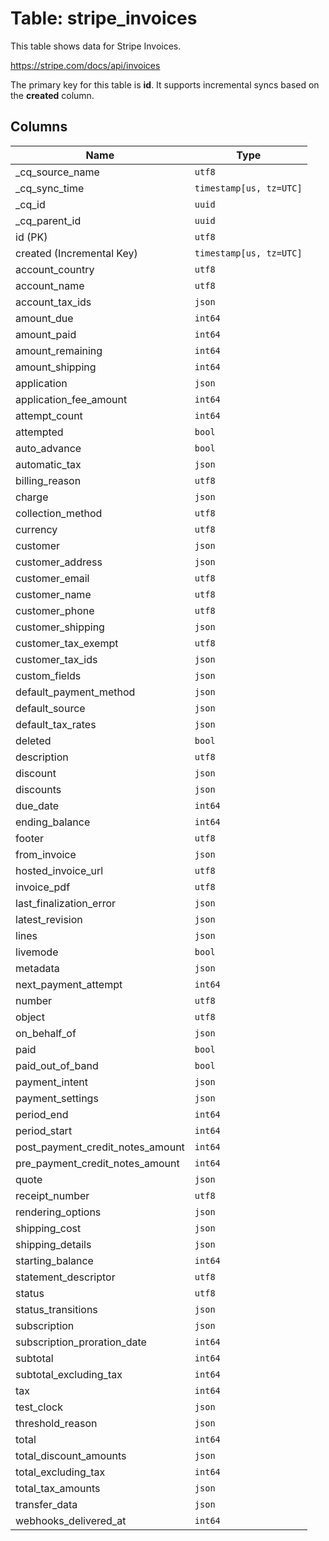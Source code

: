 # Table: stripe_invoices

This table shows data for Stripe Invoices.

https://stripe.com/docs/api/invoices

The primary key for this table is **id**.
It supports incremental syncs based on the **created** column.

## Columns

| Name          | Type          |
| ------------- | ------------- |
|_cq_source_name|`utf8`|
|_cq_sync_time|`timestamp[us, tz=UTC]`|
|_cq_id|`uuid`|
|_cq_parent_id|`uuid`|
|id (PK)|`utf8`|
|created (Incremental Key)|`timestamp[us, tz=UTC]`|
|account_country|`utf8`|
|account_name|`utf8`|
|account_tax_ids|`json`|
|amount_due|`int64`|
|amount_paid|`int64`|
|amount_remaining|`int64`|
|amount_shipping|`int64`|
|application|`json`|
|application_fee_amount|`int64`|
|attempt_count|`int64`|
|attempted|`bool`|
|auto_advance|`bool`|
|automatic_tax|`json`|
|billing_reason|`utf8`|
|charge|`json`|
|collection_method|`utf8`|
|currency|`utf8`|
|customer|`json`|
|customer_address|`json`|
|customer_email|`utf8`|
|customer_name|`utf8`|
|customer_phone|`utf8`|
|customer_shipping|`json`|
|customer_tax_exempt|`utf8`|
|customer_tax_ids|`json`|
|custom_fields|`json`|
|default_payment_method|`json`|
|default_source|`json`|
|default_tax_rates|`json`|
|deleted|`bool`|
|description|`utf8`|
|discount|`json`|
|discounts|`json`|
|due_date|`int64`|
|ending_balance|`int64`|
|footer|`utf8`|
|from_invoice|`json`|
|hosted_invoice_url|`utf8`|
|invoice_pdf|`utf8`|
|last_finalization_error|`json`|
|latest_revision|`json`|
|lines|`json`|
|livemode|`bool`|
|metadata|`json`|
|next_payment_attempt|`int64`|
|number|`utf8`|
|object|`utf8`|
|on_behalf_of|`json`|
|paid|`bool`|
|paid_out_of_band|`bool`|
|payment_intent|`json`|
|payment_settings|`json`|
|period_end|`int64`|
|period_start|`int64`|
|post_payment_credit_notes_amount|`int64`|
|pre_payment_credit_notes_amount|`int64`|
|quote|`json`|
|receipt_number|`utf8`|
|rendering_options|`json`|
|shipping_cost|`json`|
|shipping_details|`json`|
|starting_balance|`int64`|
|statement_descriptor|`utf8`|
|status|`utf8`|
|status_transitions|`json`|
|subscription|`json`|
|subscription_proration_date|`int64`|
|subtotal|`int64`|
|subtotal_excluding_tax|`int64`|
|tax|`int64`|
|test_clock|`json`|
|threshold_reason|`json`|
|total|`int64`|
|total_discount_amounts|`json`|
|total_excluding_tax|`int64`|
|total_tax_amounts|`json`|
|transfer_data|`json`|
|webhooks_delivered_at|`int64`|